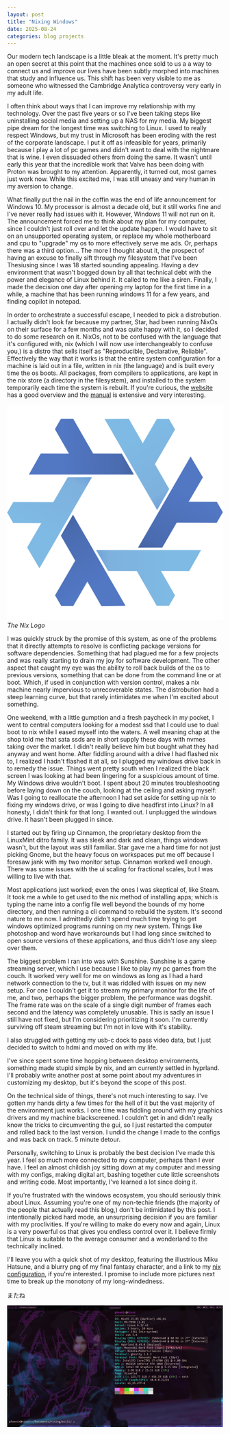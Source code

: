 ```yaml
---
layout: post
title: "Nixing Windows"
date: 2025-08-24
categories: blog projects
---
```

Our modern tech landscape is a little bleak at the moment. It's pretty much an open secret at this point that the machines once sold to us a a way to connect us and improve our lives have been subtly morphed into machines that study and influence us. This shift has been very visible to me as someone who witnessed the Cambridge Analytica controversy very early in my adult life. 

I often think about ways that I can improve my relationship with my technology. Over the past five years or so I've been taking steps like uninstalling social media and setting up a NAS for my media. My biggest pipe dream for the longest time was switching to Linux. I used to really respect Windows, but my trust in Microsoft has been eroding with the rest of the corporate landscape. I put it off as infeasible for years, primarily because I play a lot of pc games and didn't want to deal with the nightmare that is wine. I even dissuaded others from doing the same. It wasn't until early this year that the incredible work that Valve has been doing with Proton was brought to my attention. Apparently, it turned out, most games just work now. While this excited me, I was still uneasy and very human in my aversion to change. 

What finally put the nail in the coffin was the end of life announcement for Windows 10. My processor is almost a decade old, but it still works fine and I've never really had issues with it. However, Windows 11 will not run on it. The announcement forced me to think about my plan for my computer, since I couldn't just roll over and let the update happen. I would have to sit on an unsupported operating system, or replace my whole motherboard and cpu to "upgrade" my os to more effectively serve me ads. Or, perhaps there was a third option... The more I thought about it, the prospect of having an excuse to finally sift through my filesystem that I've been Thesiusing since I was 18 started sounding appealing. Having a dev environment that wasn't bogged down by all that technical debt with the power and elegance of Linux behind it. It called to me like a siren. Finally, I made the decision one day after opening my laptop for the first time in a while, a machine that has been running windows 11 for a few years, and finding copilot in notepad.

In order to orchestrate a successful escape, I needed to pick a distrobution. I actually didn't look far because my partner, Star, had been running NixOs on their surface for a few months and was quite happy with it, so I decided to do some research on it. NixOs, not to be confused with the language that it's configured with, nix (which I will now use interchangeably to confuse you,) is a distro that sells itself as "Reproducible, Declarative, Reliable". Effectively the way that it works is that the entire system configuration for a machine is laid out in a file, written in nix (the language) and is built every time the os boots. All packages, from compilers to applications, are kept in the nix store (a directory in the filesystem), and installed to the system temporarily each time the system is rebuilt. If you're curious, the [website](https://nixos.org/guides/how-nix-works/) has a good overview and the [manual](https://nixos.org/guides/how-nix-works/) is extensive and very interesting.

![The Nix Logo](/assets/nix-snowflake-colours.svg)
*The Nix Logo*

I was quickly struck by the promise of this system, as one of the problems that it directly attempts to resolve is conflicting package versions for software dependencies. Something that had plagued me for a few projects and was really starting to drain my joy for software development. The other aspect that caught my eye was the ability to roll back builds of the os to previous versions, something that can be done from the command line or at boot. Which, if used in conjunction with version control, makes a nix machine nearly impervious to unrecoverable states. The distrobution had a steep learning curve, but that rarely intimidates me when I'm excited about something.

One weekend, with a little gumption and a fresh paycheck in my pocket, I went to central computers looking for a modest ssd that I could use to dual boot to nix while I eased myself into the waters. A well meaning chap at the shop told me that sata ssds are in short supply these days with nvmes taking over the market. I didn't really believe him but bought what they had anyway and went home. After fiddling around with a drive I had flashed nix to, I realized I hadn't flashed it at all, so I plugged my windows drive back in to remedy the issue. Things went pretty south when I realized the black screen I was looking at had been lingering for a suspicious amount of time. My Windows drive wouldn't boot. I spent about 20 minutes troubleshooting before laying down on the couch, looking at the ceiling and asking myself: Was I going to reallocate the afternoon I had set aside for setting up nix to fixing my windows drive, or was I going to dive headfirst into Linux? In all honesty, I didn't think for that long. I wanted out. I unplugged the windows drive. It hasn't been plugged in since.

I started out by firing up Cinnamon, the proprietary desktop from the LinuxMint ditro family. It was sleek and dark and clean, things windows wasn't, but the layout was still familiar. Star gave me a hard time for not just picking Gnome, but the heavy focus on workspaces put me off because I foresaw jank with my two monitor setup. Cinnamon worked well enough. There was some issues with the ui scaling for fractional scales, but I was willing to live with that.

Most applications just worked; even the ones I was skeptical of, like Steam. It took me a while to get used to the nix method of installing apps; which is typing the name into a config file well beyond the bounds of my home directory, and then running a cli command to rebuild the system. It's second nature to me now. I admittedly didn't spend much time trying to get windows optimized programs running on my new system. Things like photoshop and word have workarounds but I had long since switched to open source versions of these applications, and thus didn't lose any sleep over them.

The biggest problem I ran into was with Sunshine. Sunshine is a game streaming server, which I use because I like to play my pc games from the couch. It worked very well for me on windows as long as I had a hard network connection to the tv, but it was riddled with issues on my new setup. For one I couldn't get it to stream my primary monitor for the life of me, and two, perhaps the bigger problem, the performance was dogshit. The frame rate was on the scale of a single digit number of frames each second and the latency was completely unusable. This is sadly an issue I still have not fixed, but I'm considering prioritizing it soon. I'm currently surviving off steam streaming but I'm not in love with it's stability.

I also struggled with getting my usb-c dock to pass video data, but I just decided to switch to hdmi and moved on with my life.

I've since spent some time hopping between desktop environments, something made stupid simple by nix, and am currently settled in hyprland. I'll probably write another post at some point about my adventures in customizing my desktop, but it's beyond the scope of this post.

On the technical side of things, there's not much interesting to say. I've gotten my hands dirty a few times for the hell of it but the vast majority of the environment just works. I one time was fiddling around with my graphics drivers and my machine blackscreened. I couldn't get in and didn't really know the tricks to circumventing the gui, so I just restarted the computer and rolled back to the last version. I undid the change I made to the configs and was back on track. 5 minute detour.

Personally, switching to Linux is probably the best decision I've made this year. I feel so much more connected to my computer, perhaps than I ever have. I feel an almost childish joy sitting down at my computer and messing with my configs, making digital art, bashing together cute little screenshots and writing code. Most importantly, I've learned a lot since doing it.

If you're frustrated with the windows ecosystem, you should seriously think about Linux. Assuming you're one of my non-techie friends (the majority of the people that actually read this blog,) don't be intimidated by this post. I intentionally picked hard mode, an unsurprising decision if you are familiar with my proclivities. If you're willing to make do every now and again, Linux is a very powerful os that gives you endless control over it. I believe firmly that Linux is suitable to the average consumer and a wonderland to the technically inclined.

I'll leave you with a quick shot of my desktop, featuring the illustrious Miku Hatsune, and a blurry png of my final fantasy character, and a link to my [nix configuration](https://github.com/C0unterPo1nt/nixconfig), if you're interested. I promise to include more pictures next time to break up the monotony of my long-windedness. 

またね

![My Setup](/assets/hypr_fetch.png)